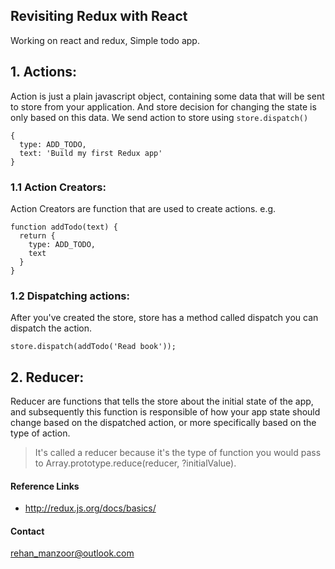 Revisiting Redux with React
---

Working on react and redux, Simple todo app.

## 1. Actions:
Action is just a plain javascript object, containing some 
data that will be sent to store from your application. And 
store decision for changing the state is only based on 
this data. We send action to store using 
`store.dispatch()`

```
{
  type: ADD_TODO,
  text: 'Build my first Redux app'
}
```
### 1.1 Action Creators:
Action Creators are function that are used to create actions.
e.g.
```ecmascript 6
function addTodo(text) {
  return {
    type: ADD_TODO,
    text
  }
}
```

### 1.2 Dispatching actions:
After you've created the store, store has a method
called dispatch you can dispatch the action.

```ecmascript 6
store.dispatch(addTodo('Read book'));
```

## 2. Reducer:
Reducer are functions that tells the store about the initial state 
of the app, and subsequently this function is responsible of how 
your app state should change based on the dispatched action, 
or more specifically based on the type of action.

> It's called a reducer because it's the type of function you would pass to Array.prototype.reduce(reducer, ?initialValue). 

#### Reference Links
* http://redux.js.org/docs/basics/

#### Contact
[rehan_manzoor@outlook.com](mailto://rehan_manzoor@outlook.com)